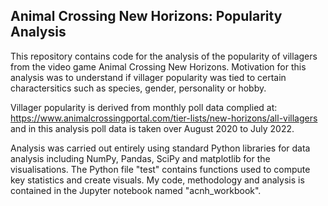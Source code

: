 ## Animal Crossing New Horizons: Popularity Analysis

This repository contains code for the analysis of the popularity of villagers from the video game Animal Crossing New Horizons. Motivation for this analysis was to understand if villager popularity was tied to certain charactersitics such as species, gender, personality or hobby. 

Villager popularity is derived from monthly poll data complied at: https://www.animalcrossingportal.com/tier-lists/new-horizons/all-villagers and in this analysis poll data is taken over August 2020 to July 2022.  

Analysis was carried out entirely using standard Python libraries for data analysis including NumPy, Pandas, SciPy and matplotlib for the visualisations. The Python file "test" contains functions used to compute key statistics and create visuals. My code, methodology and analysis is contained in the Jupyter notebook named "acnh_workbook".  
